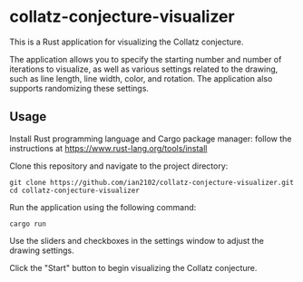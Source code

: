 # collatz-conjecture-visualizer

This is a Rust application for visualizing the Collatz conjecture.

The application allows you to specify the starting number and number of iterations to visualize, as well as various settings related to the drawing, such as line length, line width, color, and rotation. The application also supports randomizing these settings.

Usage
-----
Install Rust programming language and Cargo package manager:
follow the instructions at https://www.rust-lang.org/tools/install

Clone this repository and navigate to the project directory:
```
git clone https://github.com/ian2102/collatz-conjecture-visualizer.git
cd collatz-conjecture-visualizer
```
Run the application using the following command:
```
cargo run
```
Use the sliders and checkboxes in the settings window to adjust the drawing settings.

Click the "Start" button to begin visualizing the Collatz conjecture.

